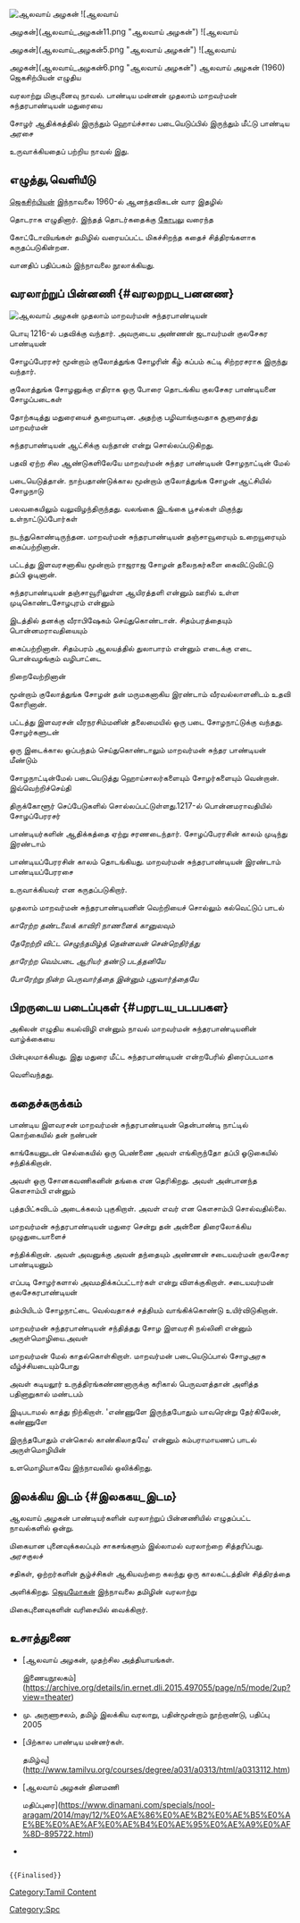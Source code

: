![ஆலவாய் அழகன்](ஆலவாய்_அழகன்1.png "ஆலவாய் அழகன்") ![ஆலவாய்
அழகன்](ஆலவாய்_அழகன்11.png "ஆலவாய் அழகன்") ![ஆலவாய்
அழகன்](ஆலவாய்_அழகன்5.png "ஆலவாய் அழகன்") ![ஆலவாய்
அழகன்](ஆலவாய்_அழகன்6.png "ஆலவாய் அழகன்") ஆலவாய் அழகன் (1960) ஜெகசிற்பியன் எழுதிய
வரலாற்று மிகுபுனைவு நாவல். பாண்டிய மன்னன் முதலாம் மாறவர்மன் சுந்தரபாண்டியன் மதுரையை
சோழர் ஆதிக்கத்தில் இருந்தும் ஹொய்ச்சால படையெடுப்பில் இருந்தும் மீட்டு பாண்டிய அரசை
உருவாக்கியதைப் பற்றிய நாவல் இது.

## எழுத்து,வெளியீடு

[ஜெகசிற்பியன்](ஜெகசிற்பியன் "wikilink") இந்நாவலை 1960-ல் ஆனந்தவிகடன் வார இதழில்
தொடராக எழுதினார். இந்தத் தொடர்கதைக்கு [கோபுலு](கோபுலு "wikilink") வரைந்த
கோட்டோவியங்கள் தமிழில் வரையப்பட்ட மிகச்சிறந்த கதைச் சித்திரங்களாக கருதப்படுகின்றன.
வானதிப் பதிப்பகம் இந்நாவலை நூலாக்கியது.

## வரலாற்றுப் பின்னணி {#வரலறறப_பனனண}

![ஆலவாய் அழகன்](ஆலவாய்_அழகன்3.png "ஆலவாய் அழகன்") முதலாம் மாறவர்மன் சுந்தரபாண்டியன்
பொயு 1216-ல் பதவிக்கு வந்தார். அவருடைய அண்ணன் ஜடாவர்மன் குலசேகர பாண்டியன்
சோழப்பேரரசர் மூன்றாம் குலோத்துங்க சோழரின் கீழ் கப்பம் கட்டி சிற்றரசராக இருந்து வந்தார்.
குலோத்துங்க சோழனுக்கு எதிராக ஒரு போரை தொடங்கிய குலசேகர பாண்டியனை சோழப்படைகள்
தோற்கடித்து மதுரையைச் சூறையாடின. அதற்கு பழிவாங்குவதாக சூளுரைத்து மாறவர்மன்
சுந்தரபாண்டியன் ஆட்சிக்கு வந்தான் என்று சொல்லப்படுகிறது.

பதவி ஏற்ற சில ஆண்டுகளிலேயே மாறவர்மன் சுந்தர பாண்டியன் சோழநாட்டின் மேல்
படையெடுத்தான். நாற்பதாண்டுக்கால மூன்றாம் குலோத்துங்க சோழன் ஆட்சியில் சோழநாடு
பலவகையிலும் வலுவிழந்திருந்தது. வலங்கை இடங்கை பூசல்கள் மிகுந்து உள்நாட்டுப்போர்கள்
நடந்துகொண்டிருந்தன. மாறவர்மன் சுந்தரபாண்டியன் தஞ்சாவூரையும் உறையூரையும் கைப்பற்றினான்.
பட்டத்து இளவரசனாகிய மூன்றாம் ராஜராஜ சோழன் தலைநகர்களை கைவிட்டுவிட்டு தப்பி ஓடினான்.
சுந்தரபாண்டியன் தஞ்சாவூரிலுள்ள ஆயிரத்தளி என்னும் ஊரில் உள்ள முடிகொண்டசோழபுரம் என்னும்
இடத்தில் தனக்கு வீராபிஷேகம் செய்துகொண்டான். சிதம்பரத்தையும் பொன்னமராவதியையும்
கைப்பற்றினான். சிதம்பரம் ஆலயத்தில் துலாபாரம் என்னும் எடைக்கு எடை பொன்வழங்கும் வழிபாட்டை
நிறைவேற்றினான்

மூன்றாம் குலோத்துங்க சோழன் தன் மருமகனாகிய இரண்டாம் வீரவல்லாளனிடம் உதவி கோரினான்.
பட்டத்து இளவரசன் வீரநரசிம்மனின் தலைமையில் ஒரு படை சோழநாட்டுக்கு வந்தது. சோழர்களுடன்
ஒரு இடைக்கால ஒப்பந்தம் செய்துகொண்டாலும் மாறவர்மன் சுந்தர பாண்டியன் மீண்டும்
சோழநாட்டின்மேல் படையெடுத்து ஹொய்சாலர்களையும் சோழர்களையும் வென்றான். இவ்வெற்றிச்செய்தி
திருக்கோளூர் செப்பேடுகளில் சொல்லப்பட்டுள்ளது.1217-ல் பொன்னமராவதியில் சோழப்பேரரசர்
பாண்டியர்களின் ஆதிக்கத்தை ஏற்று சரணடைந்தார். சோழப்பேரரசின் காலம் முடிந்து இரண்டாம்
பாண்டியப்பேரரசின் காலம் தொடங்கியது. மாறவர்மன் சுந்தரபாண்டியன் இரண்டாம் பாண்டியப்பேரரசை
உருவாக்கியவர் என கருதப்படுகிறார்.

முதலாம் மாறவர்மன் சுந்தரபாண்டியனின் வெற்றியைச் சொல்லும் கல்வெட்டுப் பாடல்

*காரேற்ற தண்டலைக் காவிரி நாணனைக் கானுலவும்*

*தேறேற்றி விட்ட செழுந்தமிழ்த் தென்னவன் சென்றெதிர்த்து*

*தாரேற்ற வெம்படை ஆரியர் தண்டு படத்தனியே*

*போரேற்று நின்ற பெருவார்த்தை இன்னும் புதுவார்த்தையே*

## பிறருடைய படைப்புகள் {#பறரடய_படபபகள}

அகிலன் எழுதிய கயல்விழி என்னும் நாவல் மாறவர்மன் சுந்தரபாண்டியனின் வாழ்க்கையை
பின்புலமாக்கியது. இது மதுரை மீட்ட சுந்தரபாண்டியன் என்றபேரில் திரைப்படமாக
வெளிவந்தது.

## கதைச்சுருக்கம்

பாண்டிய இளவரசன் மாறவர்மன் சுந்தரபாண்டியன் தென்பாண்டி நாட்டில் கொற்கையில் தன் நண்பன்
காங்கேயனுடன் செல்கையில் ஒரு பெண்ணை அவள் எங்கிருந்தோ தப்பி ஓடுகையில் சந்திக்கிறான்.
அவள் ஒரு சோனகவணிகனின் தங்கை என தெரிகிறது. அவள் அன்பானந்த கௌசாம்பி என்னும்
புத்தபிட்சுவிடம் அடைக்கலம் புகுகிறாள். அவள் எவர் என கௌசாம்பி சொல்வதில்லை.

மாறவர்மன் சுந்தரபாண்டியன் மதுரை சென்று தன் அன்னை திரைலோக்கிய முழுதுடையாளைச்
சந்திக்கிறான். அவள் அவனுக்கு அவன் தந்தையும் அண்ணன் சடையவர்மன் குலசேகர பாண்டியனும்
எப்படி சோழர்களால் அவமதிக்கப்பட்டார்கள் என்று விளக்குகிறாள். சடையவர்மன் குலசேகரபாண்டியன்
தம்பியிடம் சோழநாட்டை வெல்வதாகச் சத்தியம் வாங்கிக்கொண்டு உயிர்விடுகிறான்.

மாறவர்மன் சுந்தரபாண்டியன் சந்தித்தது சோழ இளவரசி நல்லினி என்னும் அருள்மொழியை.அவள்
மாறவர்மன் மேல் காதல்கொள்கிறாள். மாறவர்மன் படையெடுப்பால் சோழஅரசு வீழ்ச்சியடையும்போது
அவள் கடியலூர் உருத்திரங்கண்ணனாருக்கு கரிகால் பெருவளத்தான் அளித்த பதினாறுகால் மண்டபம்
இடிபடாமல் காத்து நிற்கிறாள். \'எண்ணுளே இருந்தபோதும் யாவரென்று தேர்கிலேன், கண்ணுளே
இருந்தபோதும் என்கொல் காண்கிலாதவே' என்னும் கம்பராமாயணப் பாடல் அருள்மொழியின்
உளமொழியாகவே இந்நாவலில் ஒலிக்கிறது.

## இலக்கிய இடம் {#இலககய_இடம}

ஆலவாய் அழகன் பாண்டியர்களின் வரலாற்றுப் பின்னணியில் எழுதப்பட்ட நாவல்களில் ஒன்று.
மிகையான புனைவுக்கலப்பும் சாகசங்களும் இல்லாமல் வரலாற்றை சித்தரிப்பது. அரசகுலச்
சதிகள், ஒற்றர்களின் சூழ்ச்சிகள் ஆகியவற்றை கலந்து ஒரு காலகட்டத்தின் சித்திரத்தை
அளிக்கிறது. [ஜெயமோகன்](ஜெயமோகன் "wikilink") இந்நாவலை தமிழின் வரலாற்று
மிகைபுனைவுகளின் வரிசையில் வைக்கிறார்.

## உசாத்துணை

-   [ஆலவாய் அழகன், முதற்சில அத்தியாயங்கள்.
    இணையநூலகம்](https://archive.org/details/in.ernet.dli.2015.497055/page/n5/mode/2up?view=theater)
-   மு. அருணாசலம், தமிழ் இலக்கிய வரலாறு, பதின்மூன்றாம் நூற்றாண்டு, பதிப்பு 2005
-   [பிற்கால பாண்டிய மன்னர்கள்.
    தமிழ்வு](http://www.tamilvu.org/courses/degree/a031/a0313/html/a0313112.htm)
-   [ஆலவாய் அழகன் தினமணி
    மதிப்புரை](https://www.dinamani.com/specials/nool-aragam/2014/may/12/%E0%AE%86%E0%AE%B2%E0%AE%B5%E0%AE%BE%E0%AE%AF%E0%AE%B4%E0%AE%95%E0%AE%A9%E0%AF%8D-895722.html)
-   

```{=mediawiki}
{{Finalised}}
```
[Category:Tamil Content](Category:Tamil_Content "wikilink")
[Category:Spc](Category:Spc "wikilink")
